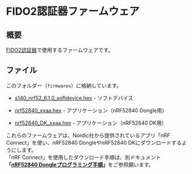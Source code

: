 # FIDO2認証器ファームウェア

## 概要
[FIDO2認証器](../README.md)で使用するファームウェアです。

## ファイル

このフォルダー（`firmwares`）に格納しています。

- [s140_nrf52_6.1.0_softdevice.hex](s140_nrf52_6.1.0_softdevice.hex) - ソフトデバイス

- [nrf52840_xxaa.hex](nrf52840_xxaa.hex) - アプリケーション（nRF52840 Dongle用）

- [nrf52840_DK_xxaa.hex](nrf52840_DK_xxaa.hex) - アプリケーション（nRF52840 DK用）

これらのファームウェアは、Nordic社から提供されているアプリ「nRF Connect」を使い、nRF52840 DongleやnRF52840 DKにダウンロードするようにします。<br>
「nRF Connect」を使用したダウンロード手順は、別ドキュメント<b>「[nRF52840 Dongleプログラミング手順](../Development/nRF52840/NRFCONNECTINST.md)」</b>をご参照願います。<br>
　
